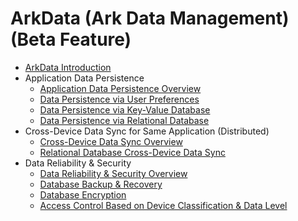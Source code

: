 # ArkData (Ark Data Management) (Beta Feature)

- [ArkData Introduction](cj-data-mgmt-overview.md)
- Application Data Persistence
  - [Application Data Persistence Overview](cj-app-data-persistence-overview.md)
  - [Data Persistence via User Preferences](cj-data-persistence-by-preferences.md)
  - [Data Persistence via Key-Value Database](cj-data-persistence-by-kv-store.md)
  - [Data Persistence via Relational Database](cj-data-persistence-by-rdb-store.md)
- Cross-Device Data Sync for Same Application (Distributed)
  - [Cross-Device Data Sync Overview](cj-sync-app-data-across-devices-overview.md)
  - [Relational Database Cross-Device Data Sync](cj-data-sync-of-rdb-store.md)
- Data Reliability & Security
  - [Data Reliability & Security Overview](cj-data-reliability-security-overview.md)
  - [Database Backup & Recovery](cj-data-backup-and-restore.md)
  - [Database Encryption](cj-data-encryption.md)
  - [Access Control Based on Device Classification & Data Level](cj-access-control-by-device-and-data-level.md)